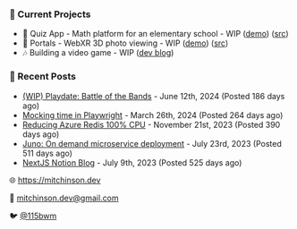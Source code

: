 ### 📌 Current Projects
- 📝 Quiz App - Math platform for an elementary school - WIP ([demo](https://quiz-staging.mitchinson.dev/)) ([src](https://github.com/bmitchinson/budget-entry))
- 📸 Portals - WebXR 3D photo viewing - WIP ([demo](https://portals.mitchinson.dev/)) ([src](https://github.com/bmitchinson/vr-jpg-viewer-webxr))
- 🎶 Building a video game - WIP ([dev blog](https://blog.mitchinson.dev/playdate-dev-one))

### 📝 Recent Posts

- [(WIP) Playdate: Battle of the Bands](https://blog.mitchinson.dev/playdate-dev-one) - June 12th, 2024 (Posted 186 days ago)
- [Mocking time in Playwright](https://blog.mitchinson.dev/playwright-mock-time) - March 26th, 2024 (Posted 264 days ago)
- [Reducing Azure Redis 100% CPU](https://blog.mitchinson.dev/redis-cpu) - November 21st, 2023 (Posted 390 days ago)
- [Juno: On demand microservice deployment](https://blog.mitchinson.dev/juno) - July 23rd, 2023 (Posted 511 days ago)
- [NextJS Notion Blog](https://blog.mitchinson.dev/blog-2023) - July 9th, 2023 (Posted 525 days ago)

🌐 https://mitchinson.dev

💌 mitchinson.dev@gmail.com

🐦 [@115bwm](https://twitter.com/115bwm)